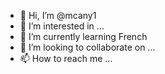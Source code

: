 - 👋 Hi, I’m @mcany1
- 👀 I’m interested in ...
- 🌱 I’m currently learning French
- 💞️ I’m looking to collaborate on ...
- 📫 How to reach me ...

<!---
mcany1/mcany1 is a ✨ special ✨ repository because its `README.md` (this file) appears on your GitHub profile.
You can click the Preview link to take a look at your changes.
--->

